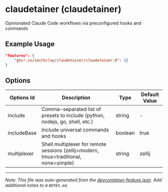 
# claudetainer (claudetainer)

Opinionated Claude Code workflows via preconfigured hooks and commands

## Example Usage

```json
"features": {
    "ghcr.io/smithclay/claudetainer/claudetainer:0": {}
}
```

## Options

| Options Id | Description | Type | Default Value |
|-----|-----|-----|-----|
| include | Comma-separated list of presets to include (python, nodejs, go, shell, etc.) | string | - |
| includeBase | Include universal commands and hooks | boolean | true |
| multiplexer | Shell multiplexer for remote sessions (zellij=modern, tmux=traditional, none=simple) | string | zellij |



---

_Note: This file was auto-generated from the [devcontainer-feature.json](https://github.com/smithclay/claudetainer/blob/main/src/claudetainer/devcontainer-feature.json).  Add additional notes to a `NOTES.md`._
